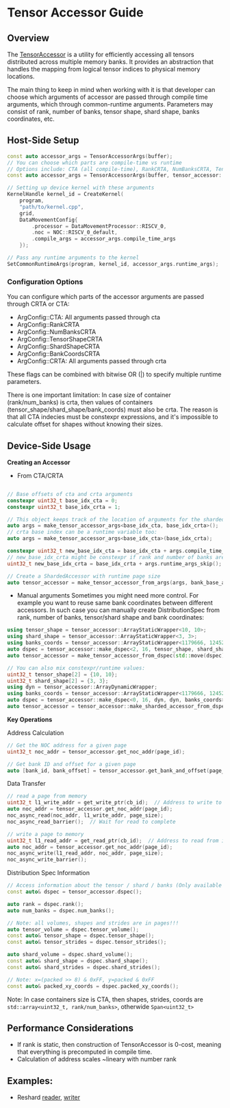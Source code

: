 # Tensor Accessor Guide

## Overview

The [TensorAccessor](../../tt_metal/hw/inc/accessor/tensor_accessor.h) is a utility for efficiently accessing all tensors distributed across multiple memory banks. It provides an abstraction that handles the mapping from logical tensor indices to physical memory locations.

The main thing to keep in mind when working with it is that developer can choose which arguments of accessor are passed through compile time arguments, which through common-runtime arguments.
Parameters may consist of rank, number of banks, tensor shape, shard shape, banks coordinates, etc.


## Host-Side Setup

```c++
const auto accessor_args = TensorAccessorArgs(buffer);
// You can choose which parts are compile-time vs runtime
// Options include: CTA (all compile-time), RankCRTA, NumBanksCRTA, TensorShapeCRTA, ShardShapeCRTA, BankCoordsCRTA
const auto accessor_args = TensorAccessorArgs(buffer, tensor_accessor::ArgConfig::NumBanksCRTA | tensor_accessor::ArgConfig::BankCoordsCRTA); // Number of banks and bank coordinates passed through crta, rest - cta

// Setting up device kernel with these arguments
KernelHandle kernel_id = CreateKernel(
    program,
    "path/to/kernel.cpp",
    grid,
    DataMovementConfig{
        .processor = DataMovementProcessor::RISCV_0,
        .noc = NOC::RISCV_0_default,
        .compile_args = accessor_args.compile_time_args
    });

// Pass any runtime arguments to the kernel
SetCommonRuntimeArgs(program, kernel_id, accessor_args.runtime_args);
```

### Configuration Options
You can configure which parts of the accessor arguments are passed through CRTA or CTA:

- ArgConfig::CTA: All arguments passed through cta
- ArgConfig::RankCRTA
- ArgConfig::NumBanksCRTA
- ArgConfig::TensorShapeCRTA
- ArgConfig::ShardShapeCRTA
- ArgConfig::BankCoordsCRTA
- ArgConfig::CRTA: All arguments passed through crta

These flags can be combined with bitwise OR (|) to specify multiple runtime parameters.

There is one important limitation: In case size of container (rank/num_banks) is crta, then values of containers (tensor_shape/shard_shape/bank_coords) must also be crta. The reason is that all CTA indecies must be constexpr expressions, and it's impossible to calculate offset for shapes without knowing their sizes.

## Device-Side Usage
**Creating an Accessor**

- From CTA/CRTA

```c++

// Base offsets of cta and crta arguments
constexpr uint32_t base_idx_cta = 0;
constexpr uint32_t base_idx_crta = 1;

// This object keeps track of the location of arguments for the sharded accessor
auto args = make_tensor_accessor_args<base_idx_cta, base_idx_crta>();
// crta base index can be a runtime variable too:
auto args = make_tensor_accessor_args<base_idx_cta>(base_idx_crta);

constexpr uint32_t new_base_idx_cta = base_idx_cta + args.compile_time_args_skip();
// new_base_idx_crta might be constexpr if rank and number of banks are static
uint32_t new_base_idx_crta = base_idx_crta + args.runtime_args_skip();

// Create a ShardedAccessor with runtime page size
auto tensor_accessor = make_tensor_accessor_from_args(args, bank_base_address, page_size);
```

- Manual arguments
Sometimes you might need more control. For example you want to reuse same bank coordinates between different accessors. In such case you can manually create DistributionSpec from rank, number of banks, tensor/shard shape and bank coordinates:

```c++
using tensor_shape = tensor_accessor::ArrayStaticWrapper<10, 10>;
using shard_shape = tensor_accessor::ArrayStaticWrapper<3, 3>;
using banks_coords = tensor_accessor::ArrayStaticWrapper<1179666, 1245202, 1310738, 1376274, 1179667, 1245203, 1310739, 1376275, 1179668, 1245204, 1310740, 1376276, 1179669, 1245205, 1310741, 1376277>;
auto dspec = tensor_accessor::make_dspec<2, 16, tensor_shape, shard_shape, banks_coords>();
auto tensor_accessor = make_tensor_accessor_from_dspec(std::move(dspec), 0, 1024);

// You can also mix constexpr/runtime values:
uint32_t tensor_shape[2] = {10, 10};
uint32_t shard_shape[2] = {3, 3};
using dyn = tensor_accessor::ArrayDynamicWrapper;
using banks_coords = tensor_accessor::ArrayStaticWrapper<1179666, 1245202, 1310738, 1376274, 1179667, 1245203, 1310739, 1376275, 1179668, 1245204, 1310740, 1376276, 1179669, 1245205, 1310741, 1376277>;
auto dspec = tensor_accessor::make_dspec<0, 16, dyn, dyn, banks_coords>(2, 0, tensor_shape, shard_shape, nullptr);
auto tensor_accessor = tensor_accessor::make_sharded_accessor_from_dspec(std::move(dspec), 0, 1024);

```

**Key Operations**

Address Calculation

```c++
// Get the NOC address for a given page
uint32_t noc_addr = tensor_accessor.get_noc_addr(page_id);

// Get bank ID and offset for a given page
auto [bank_id, bank_offset] = tensor_accessor.get_bank_and_offset(page_id);
```

Data Transfer

```c++
// read a page from memory
uint32_t l1_write_addr = get_write_ptr(cb_id);  // Address to write to in L1 memory
auto noc_addr = tensor_accessor.get_noc_addr(page_id);
noc_async_read(noc_addr, l1_write_addr, page_size);
noc_async_read_barrier();  // Wait for read to complete

// write a page to memory
uint32_t l1_read_addr = get_read_ptr(cb_id);  // Address to read from in L1 memory
auto noc_addr = tensor_accessor.get_noc_addr(page_id);
noc_async_write(l1_read_addr, noc_addr, page_size);
noc_async_write_barrier();
```

Distribution Spec Information

```c++
// Access information about the tensor / shard / banks (Only available for sharded tensors)
const auto& dspec = tensor_accessor.dspec();

auto rank = dspec.rank();
auto num_banks = dspec.num_banks();

// Note: all volumes, shapes and strides are in pages!!!
auto tensor_volume = dspec.tensor_volume();
const auto& tensor_shape = dspec.tensor_shape();
const auto& tensor_strides = dspec.tensor_strides();

auto shard_volume = dspec.shard_volume();
const auto& shard_shape = dspec.shard_shape();
const auto& shard_strides = dspec.shard_strides();

// Note: x=(packed >> 8) & 0xFF, y=packed & 0xFF
const auto& packed_xy_coords = dspec.packed_xy_coords();
```

Note: In case containers size is CTA, then shapes, strides, coords are `std::array<uint32_t, rank/num_banks>`, otherwide `Span<uint32_t>`


## Performance Considerations
- If rank is static, then construction of TensorAccessor is 0-cost, meaning that everything is precomputed in compile time.
- Calculation of address scales ~lineary with number rank


## Examples:
- Reshard [reader](../../tests/ttnn/unit_tests/gtests/accessor/kernels/reader_reshard.cpp), [writer](../../tests/ttnn/unit_tests/gtests/accessor/kernels/writer_reshard.cpp)

